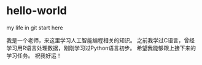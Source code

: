 # hello-world
my life in git start here

我是一个老师，来这里学习人工智能编程相关的知识。
之前我学过C语言，曾经学习用R语言处理数据，刚刚学习过Python语言初步。
希望我能够跟上接下来的学习任务。
祝我好运！
